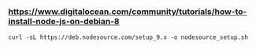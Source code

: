 
### https://www.digitalocean.com/community/tutorials/how-to-install-node-js-on-debian-8

    curl -sL https://deb.nodesource.com/setup_9.x -o nodesource_setup.sh

